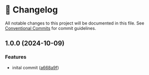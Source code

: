 <!-- markdownlint-disable --><!-- textlint-disable -->

# 📓 Changelog

All notable changes to this project will be documented in this file. See
[Conventional Commits](https://conventionalcommits.org) for commit guidelines.

## 1.0.0 (2024-10-09)

### Features

- inital commit ([a668a9f](https://github.com/rexxars/eventsource-encoder/commit/a668a9f20b891bb0413fdbe83e5bbde53ae57473))

